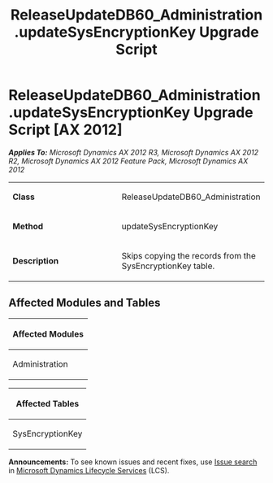 ﻿---
title: ReleaseUpdateDB60_Administration.updateSysEncryptionKey Upgrade Script
TOCTitle: ReleaseUpdateDB60_Administration.updateSysEncryptionKey Upgrade Script
ms:assetid: c5968348-3aa0-939f-4a8b-7404d20ad603
ms:mtpsurl: https://msdn.microsoft.com/en-us/library/JJ719525(v=AX.60)
ms:contentKeyID: 49711093
ms.date: 05/18/2015
mtps_version: v=AX.60
---

# ReleaseUpdateDB60\_Administration.updateSysEncryptionKey Upgrade Script [AX 2012]


_**Applies To:** Microsoft Dynamics AX 2012 R3, Microsoft Dynamics AX 2012 R2, Microsoft Dynamics AX 2012 Feature Pack, Microsoft Dynamics AX 2012_

<table>
<colgroup>
<col style="width: 50%" />
<col style="width: 50%" />
</colgroup>
<tbody>
<tr class="odd">
<td><p><strong>Class</strong></p></td>
<td><p>ReleaseUpdateDB60_Administration</p></td>
</tr>
<tr class="even">
<td><p><strong>Method</strong></p></td>
<td><p>updateSysEncryptionKey</p></td>
</tr>
<tr class="odd">
<td><p><strong>Description</strong></p></td>
<td><p>Skips copying the records from the SysEncryptionKey table.</p></td>
</tr>
</tbody>
</table>


## Affected Modules and Tables

<table>
<colgroup>
<col style="width: 100%" />
</colgroup>
<thead>
<tr class="header">
<th><p>Affected Modules</p></th>
</tr>
</thead>
<tbody>
<tr class="odd">
<td><p>Administration</p></td>
</tr>
</tbody>
</table>


<table>
<colgroup>
<col style="width: 100%" />
</colgroup>
<thead>
<tr class="header">
<th><p>Affected Tables</p></th>
</tr>
</thead>
<tbody>
<tr class="odd">
<td><p>SysEncryptionKey</p></td>
</tr>
</tbody>
</table>

  
**Announcements:** To see known issues and recent fixes, use [Issue search](http://go.microsoft.com/fwlink/?linkid=389258) in [Microsoft Dynamics Lifecycle Services](http://go.microsoft.com/fwlink/?linkid=306505) (LCS).

